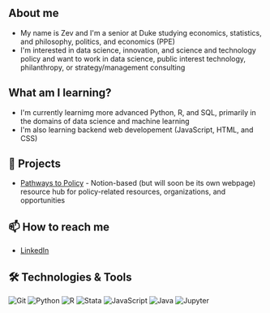 ## About me
- My name is Zev and I'm a senior at Duke studying economics, statistics, and philosophy, politics, and economics (PPE)
- I'm interested in data science, innovation, and science and technology policy and want to work in data science, public interest technology, philanthropy, or strategy/management consulting

## What am I learning?
- I'm currently learnimg more advanced Python, R, and SQL, primarily in the domains of data science and machine learning
- I'm also learning backend web developement (JavaScript, HTML, and CSS)

## 🚀 Projects
- [Pathways to Policy](https://pathwaystopolicy.notion.site/66e370a74e2442689ee0fe72e796bf6a?v=9c88c99e0a7e435ebcd07298b03d6bc5) - Notion-based (but will soon be its own webpage) resource hub for policy-related resources, organizations, and opportunities

## 📫 How to reach me
- [LinkedIn](https://www.linkedin.com/in/zevvanzanten/)
  
## 🛠️ Technologies & Tools
![Git](https://img.shields.io/badge/-Git-black?style=flat-square&logo=git)
![Python](https://img.shields.io/badge/-Python-black?style=flat-square&logo=python)
![R](https://img.shields.io/badge/-R-black?style=flat-square&logo=r)
![Stata](https://img.shields.io/badge/-Stata-black?style=flat-square&logo=stata)
![JavaScript](https://img.shields.io/badge/-JavaScript-black?style=flat-square&logo=javascript)
![Java](https://img.shields.io/badge/-Java-black?style=flat-square&logo=java)
![Jupyter](https://img.shields.io/badge/-Jupyter-black?style=flat-square&logo=jupyter)
<!--
**zev-vz/zev-vz** is a ✨ _special_ ✨ repository because its `README.md` (this file) appears on your GitHub profile.

Here are some ideas to get you started:

- 🔭 I’m currently working on ...
- 🌱 I’m currently learning ...
- 👯 I’m looking to collaborate on ...
- 🤔 I’m looking for help with ...
- 💬 Ask me about ...
- 📫 How to reach me: ...
- 😄 Pronouns: ...
- ⚡ Fun fact: ...
-->
